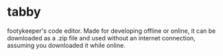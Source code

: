 # tabby
footykeeper's code editor. Made for developing offline or online, it can be downloaded as a .zip file and used without an internet connection, assuming you downloaded it while online.
